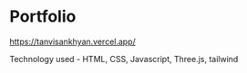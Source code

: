 # Portfolio
https://tanvisankhyan.vercel.app/


Technology used - HTML, CSS, Javascript, Three.js, tailwind
